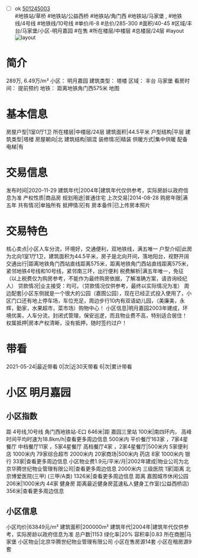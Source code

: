 - [ ] ok [501245003](https://bj.5i5j.com/ershoufang/501245003.html)  
 #地铁站/草桥 #地铁站/公益西桥 #地铁站/角门西 #地铁站/马家堡 ,  #地铁线/4号线 #地铁线/10号线
#单价/6-8 #总价/285-300 #面积/40-45   #区域/丰台/马家堡/小区-明月嘉园 #在售 #所在楼层/中楼层 #总楼层/24层 #layout 
![layout](http://image2a.5i5j.com/bdir/layout/221391.jpg_P5.jpg) 
# 简介 
 289万,  6.49万/m² 
小区： 明月嘉园
建筑类型： 塔楼
区域： 丰台 马家堡
看房时间： 提前预约
地铁： 距离地铁角门西575米 地图
# 基本信息 
 房屋户型|1室0厅1卫
所在楼层|中楼层/24层
建筑面积|44.5平米
户型结构|平层
建筑类型|塔楼
房屋朝向|北
建筑结构|钢混
装修情况|精装
供暖方式|集中供暖
配备电梯|有
# 交易信息 
 发布时间|2020-11-29
建筑年代|2004年|建筑年代仅供参考，实际房龄以政府信息为准
产权性质|商品房
规划用途|普通住宅
上次交易|2014-08-28
购房年限|满五年
共有情况|单独所有
抵押情况|有
房本备件|已上传房本照片
# 交易特色 
 核心卖点|小区人车分流，环境好，交通便利，双地铁线，满五唯一
户型介绍|此房为北向1室1厅1卫，建筑面积为44.5平米，房子是北向开间，落地阳台，视野开阔
交通出行|距离地铁角门西站直线距离575米，距离地铁角门西站直线距离575米，紧邻地铁4号线和10号线，紧邻南三环，出行便利
税费解析|满五年唯一，免征（以上税费仅为购房参考，不能作为最终购房依据，了解准确方案，请咨询经纪人）
贷款情况|业主接受：均可。（贷款情况仅供参考，最终以实际情况为准）
周边配套|小区东侧就是一个很大的公园（嘉囿公园），现在已经正式投入使用了，小区门口还有地上停车场，车位充足，周边步行10内有双语幼儿园，（美廉美，永辉，勤家，水果超市，菜市场）购物中心！
小区信息|明月嘉园2003年建成，环境优美，人车分流，封闭式管理，保安巡逻，而且物业费不高，特别适合居住！
权属抵押|房本产权清晰，没有抵押，随时签约过户！
# 带看 
 2021-05-24|最近带看	 0|次|近30天带看	 6|次|累计带看
# 小区 明月嘉园
## 小区指数 
 距 4号线,10号线 角门西地铁站-E口 646米|距 嘉园三里站 100米|南四环内， 高峰时间平均时速为18.8km/h|查看更多周边信息
500米内 平价餐厅163家 ，7家4星餐厅
中档餐厅11家 ，5家4星餐厅
高档餐厅4家 ，2家4星餐厅|500米内 5家便利店
1000米内 79家综合超市
2000米内 20家商场|500米内 药店 8家
1000米内 银行 33家|查看更多周边信息
小区物业费1.9元/平米/月|2002年建成|物业公司为北京华腾世纪物业管理有限公司|查看更多周边信息
2000米内 三级医院 1家|距离 北京博爱医院(三甲) (三甲/A类) 1326米|查看更多周边信息
距离 嘉囿城市休闲公园 206米|1000米内 44家 健身房
距离最近健身房蓝速私人健身工作室(公益西桥店) 356米|查看更多周边信息
## 小区信息 
 小区均价|63849元/m²
建筑面积|200000m²
建筑年代|2004年|建筑年代仅供参考，实际房龄以政府信息为准
总户数|1153
绿化率|20%
容积率|0.83
所在商圈|马家堡
小区物业|北京华腾世纪物业管理有限公司
小区在售房源14套
小区在租房源9套
